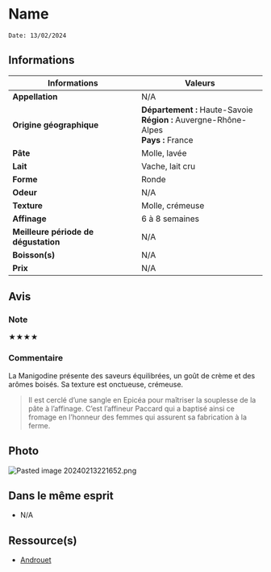 # Name
```
Date: 13/02/2024
```
## Informations

| Informations | Valeurs |
| ---- | ---- |
| **Appellation** | N/A |
| **Origine géographique** | **Département :** Haute-Savoie<br>**Région :** Auvergne-Rhône-Alpes<br>**Pays :** France   |
| **Pâte** | Molle, lavée |
| **Lait** | Vache, lait cru |
| **Forme** | Ronde |
| **Odeur** | N/A |
| **Texture** | Molle, crémeuse |
| **Affinage** | 6 à 8 semaines |
| **Meilleure période de dégustation** | N/A |
| **Boisson(s)** | N/A |
| **Prix** | N/A |

## Avis
### Note
★★★★
### Commentaire
La Manigodine présente des saveurs équilibrées, un goût de crème et des arômes boisés. Sa texture est onctueuse, crémeuse.

> Il est cerclé d’une sangle en Epicéa pour maîtriser la souplesse de la pâte à l’affinage. C’est l’affineur Paccard qui a baptisé ainsi ce fromage en l’honneur des femmes qui assurent sa fabrication à la ferme.

## Photo
![Pasted image 20240213221652.png](./M%C3%A9dias/Pasted%20image%2020240213221652.png)

## Dans le même esprit
* N/A

## Ressource(s)
* [Androuet](http://androuet.com/Manigodine-1529.html)